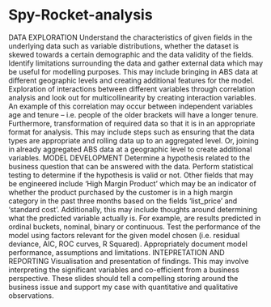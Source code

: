 # Spy-Rocket-analysis
DATA EXPLORATION
Understand the characteristics of given fields in the underlying data such as variable
distributions, whether the dataset is skewed towards a certain demographic and the
data validity of the fields.
Identify limitations surrounding the data and gather external data which may be
useful for modelling purposes. This may include bringing in ABS data at different
geographic levels and creating additional features for the model. 
Exploration of interactions between different variables through correlation analysis
and look out for multicollinearity by creating interaction variables. An example of this
correlation may occur between independent variables age and tenure – i.e. people
of the older brackets will have a longer tenure.
Furthermore, transformation of required data so that it is in an appropriate format for
analysis. This may include steps such as ensuring that the data types are
appropriate and rolling data up to an aggregated level. Or, joining in already
aggregated ABS data at a geographic level to create additional variables.
MODEL DEVELOPMENT
Determine a hypothesis related to the business question that can be answered with
the data. Perform statistical testing to determine if the hypothesis is valid or not.
 Other fields that may be engineered include ‘High Margin Product’
which may be an indicator of whether the product purchased by the customer is in a
high margin category in the past three months based on the fields ‘list_price’ and
‘standard cost’.
 Additionally, this may include thoughts around determining what the
predicted variable actually is. For example, are results predicted in ordinal buckets,
nominal, binary or continuous. Test the performance of the model using factors
relevant for the given model chosen (i.e. residual deviance, AIC, ROC curves, R
Squared). Appropriately document model performance, assumptions and limitations.
INTEPRETATION AND REPORTING
Visualisation and presentation of findings. This may involve interpreting the
significant variables and co-efficient from a business perspective. These slides
should tell a compelling storing around the business issue and support my
case with quantitative and qualitative observations.
